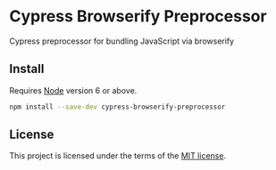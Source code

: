 # Cypress Browserify Preprocessor

Cypress preprocessor for bundling JavaScript via browserify

## Install

Requires [Node](https://nodejs.org/en/) version 6 or above.

```sh
npm install --save-dev cypress-browserify-preprocessor
```

## License

This project is licensed under the terms of the [MIT license](/LICENSE.md).
